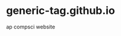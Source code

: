 # generic-tag.github.io
ap compsci website

<!DOCTYPE html>

<html>
<!-- AT LEAST 2 images, 2 headings, Link to another page. Topic: planes/photos/me/something else ig-->
<!-- procrastination jumpscare -->
<!-- Look thru old laptop to find that one photo of plane on sunset -->
<!-- I might just do everything on like thursday or smth -->
<body>
	<h1></h1>
</body>

</html>
